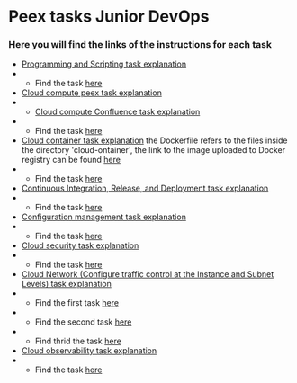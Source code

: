 # Peex tasks Junior DevOps

### Here you will find the links of the instructions for each task

- [Programming and Scripting task explanation](https://peex.softserveinc.com/my-cabinet/nebo/my-skill-up-requests/competencies-to-improve/f1c68427-1e1e-465f-be84-370372e6ecea)
- - Find the task [here](https://github.com/Davidlopez1332/Tasks-list/tree/master/Programming%20and%20Scripting)
- [Cloud compute peex task explanation](https://peex.softserveinc.com/my-cabinet/nebo/my-skill-up-requests/competencies-to-improve/f1c68427-1e1e-465f-be84-370372e6ecea)
- - [Cloud compute Confluence task explanation](https://confluence.softserveinc.com/pages/viewpage.action?spaceKey=SDO&title=AWS%3A+Provision+virtual+machine+with+predefined+types+and+images)
- -  Find the task [here](https://github.com/Davidlopez1332/Tasks-list/tree/master/cloud-compute)
- [Cloud container task explanation](https://confluence.softserveinc.com/pages/viewpage.action?pageId=504539230) the Dockerfile refers to the files inside the directory 'cloud-ontainer', the link to the image uploaded to Docker registry can be found [here](https://hub.docker.com/r/davidlopez1332/rickl)
- -  Find the task [here](https://github.com/Davidlopez1332/Tasks-list/tree/master/cloud-container)
- [Continuous Integration, Release, and Deployment task explanation](https://peex.softserveinc.com/my-cabinet/nebo/my-skill-up-requests/competencies-to-improve/f1c68427-1e1e-465f-be84-370372e6ecea)
- - Find the task [here](https://github.com/Davidlopez1332/Tasks-list/tree/master/CI/CD)
- [Configuration management task explanation](https://peex.softserveinc.com/my-cabinet/nebo/my-skill-up-requests/competencies-to-improve/f1c68427-1e1e-465f-be84-370372e6ecea)
- - Find the task [here](https://github.com/Davidlopez1332/Tasks-list/tree/master/configuration-management)
- [Cloud security task explanation](https://confluence.softserveinc.com/pages/viewpage.action?spaceKey=SDO&title=AWS%3A+Configuration+and+usage+of+secure+shell+access+to+systems+and+services)
- - Find the task [here](https://github.com/Davidlopez1332/Tasks-list/tree/master/cloud-security)
- [Cloud Network (Configure traffic control at the Instance and Subnet Levels) task explanation](https://peex.softserveinc.com/my-cabinet/nebo/my-skill-up-requests/competencies-to-improve/f1c68427-1e1e-465f-be84-370372e6ecea)
- - Find the first task [here](https://github.com/Davidlopez1332/Tasks-list/tree/master/cloud-network/first-task)
- - Find the second task [here](https://github.com/Davidlopez1332/Tasks-list/tree/master/cloud-network/second-task)
- - Find thrid the task [here](https://github.com/Davidlopez1332/Tasks-list/tree/master/cloud-network/third-task)
- [Cloud observability task explanation](https://confluence.softserveinc.com/pages/viewpage.action?spaceKey=SDO&title=AWS%3A+Configure+monitoring+and+logging+of+basic+components)
- - Find the task [here](https://github.com/Davidlopez1332/Tasks-list/tree/master/cloud-observability)


